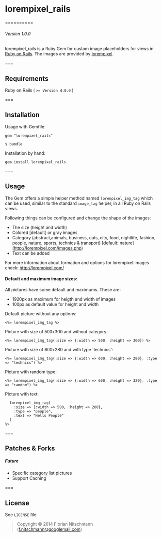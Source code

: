 # lorempixel_rails
==========

###### Version 1.0.0


lorempixel_rails is a Ruby Gem for custom image placeholders for views in [Ruby on Rails](http://rubyonrails.org/). The images are provided by [lorempixel](http://lorempixel.com/).

===

## Requirements


Ruby on Rails ( ```>= Version 4.0.0``` )


===

## Installation


Usage with Gemfile:

``` gem "lorempixel_rails" ```

``` $ bundle ```


Installation by hand:

``` gem install lorempixel_rails ```

===

## Usage

The Gem offers a simple helper method named ``` lorempixel_img_tag ``` which can be used, similar to the standard ``` image_tag ``` helper, in all Ruby on Rails views.

Following things can be configured and change the shape of the images:  

* The size (height and width)
* Colored [default] or gray images
* Category (abstract,animals, business, cats, city, food, nightlife, fashion, people, nature, sports, technics & transport) [default: nature] (http://lorempixel.com/images.php)
* Text can be added

For more information about formation and options for lorempixel images check: http://lorempixel.com/

#### Default and maximum image sizes:

All pictures have some default and maximums. These are:

* 1920px as maximum for heigth and width of images
* 100px as default value for height and width



Default picture without any options:

``` <%= lorempixel_img_tag %> ```


Picture with size of 500x300 and without category:

``` <%= lorempixel_img_tag(:size => {:width => 500, :height => 300}) %> ```


Picture with size of 600x280 and with type 'technics':

``` <%= lorempixel_img_tag(:size => {:width => 600, :height => 280}, :type => "technics") %> ```

Picture with random type:

``` <%= lorempixel_img_tag(:size => {:width => 600, :height => 320}, :type => "random") %> ```


Picture with text:

``` <%=
  lorempixel_img_tag(
    :size => {:width => 500, :height => 200},
    :type => "people",
    :text => "Hello People"
  )
%>
```

===

## Patches & Forks


##### Future

* Specific category list pictures
* Support Caching


===

## License 

See `LICENSE` file

> Copyright &copy; 2014 Florian Nitschmann (f.nitschmann@googlemail.com)



 
  

 
